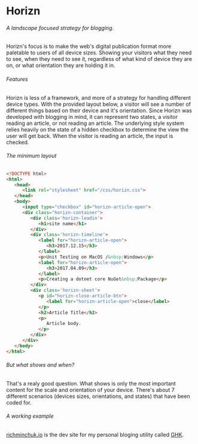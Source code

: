 # Horizn

###### A landscape focused strategy for blogging. 

Horizn's focus is to make the web's digital publication format more paletable to users of all device sizes. Showing your visitors what they need to see, when they need to see it, regardless of what kind of device they are on, or what orientation they are holding it in.

###### Features

Horizn is less of a framework, and more of a strategy for handling different device types. With the provided layout below, a visitor will see a number of different things based on their device and it's orientation. Since Horizn was developed with blogging in mind, it can represent two states, a visitor reading an article, or not reading an article. The underlying style system relies heavily on the state of a hidden checkbox to determine the view the user will get back. When the visitor is reading an article, the input is checked.

###### The minimum layout 

```html
<!DOCTYPE html>
<html>
   <head>
      <link rel="stylesheet" href="/css/horizn.css">
   </head>
   <body>
      <input type="checkbox" id="horizn-article-open">
      <div class="horizn-container">
         <div class='horizn-leadin'>
            <h1>site name</h1>
         </div>
         <div class='horizn-timeline'>
            <label for="horizn-article-open">
               <h3>2017.12.15</h3>
            </label>
            <p>Unit Testing on MacOS /&nbsp;Windows</p>
            <label for="horizn-article-open">
               <h3>2017.04.09</h3>
            </label>
            <p>Creating a dotnet core NuGet&nbsp;Package</p>
         </div>
         <div class='horizn-sheet'>
            <p id="horizn-close-article-btn">
               <label for="horizn-article-open">close</label>
            </p>
            <h2>Article Title</h2>
            <p>
               Article body.
            </p>
         </div>
      </div>
   </body>
</html>
```

###### But what shows and when?

That's a realy good question. What shows is only the most important content for the scale and orientation of your device. There's about 7 different scenarios (devices sizes, orientations, and states) that have been coded for.

###### A working example

[richminchuk.io](https://richminchukio11win.azurewebsites.net) is the dev site for my personal bloging utility called [GHK](https://github.com/rjminchuk/ghk).

